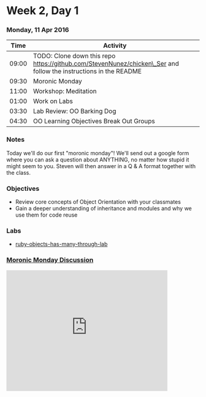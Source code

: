 # Week 2, Day 1

### Monday, 11 Apr 2016

| Time | Activity |
| --- | --- |
| 09:00 | TODO: Clone down this repo https://github.com/StevenNunez/chicken\_Ser and follow the instructions in the README |
| 09:30 | Moronic Monday |
| 11:00 | Workshop: Meditation |
| 01:00 | Work on Labs |
| 03:30 | Lab Review: OO Barking Dog |
| 04:30 | OO Learning Objectives Break Out Groups |

### Notes

Today we'll do our first "moronic monday"! We'll send out a google form where you can ask a question about ANYTHING, no matter how stupid it might seem to you. Steven will then answer in a Q & A format together with the class.

### Objectives

- Review core concepts of Object Orientation with your classmates 
- Gain a deeper understanding of inheritance and modules and why we use them for code reuse 

### Labs

- [ruby-objects-has-many-through-lab](http://www.github.com/learn-co-students/ruby-objects-has-many-through-lab-web-0416)

### [Moronic Monday Discussion](https://youtu.be/Gd_s7CwW2MA)

<iframe width="420" height="315" src="https://www.youtube.com/embed/Gd_s7CwW2MA" frameborder="0" allowfullscreen></iframe>
